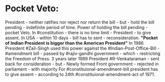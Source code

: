 # Pocket Veto:

President - neither ratifies nor reject nor return the bill - but - hold the bill pending - indefinite period of time. Power of holding the bill pending - pocket Veto. In #constitution - there is no time limit - President - to give assent. In USA - within 10 days - bill has to sent - reconsideration.
**"Pocket of Indian President is bigger than the American President"**
In 1986 President #Zail-Singh  used this power against the #Indian-Post-Office-Bill - #amendment bill - passed by #rajiv-gandhi government - which - restricting the Freedom of Press. 3 years later 1989 President #R-Venkataraman - sent back for consideration - but - Newly formed Front government - rejected in parliament - with majority
For #constituional-amendment-bill president has to give assent - according to 24th #constituional-amendment-act of 1971.
